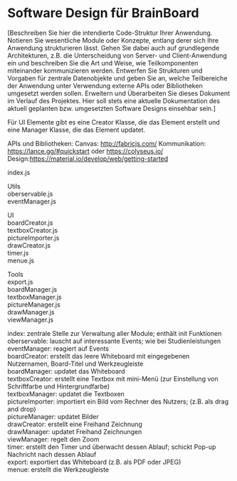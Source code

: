 # Software Design für BrainBoard

[Beschreiben Sie hier die intendierte Code-Struktur Ihrer Anwendung. Notieren Sie wesentliche Module oder Konzepte, entlang derer sich Ihre Anwendung strukturieren lässt. Gehen Sie dabei auch auf grundlegende Architekturen, z.B. die Unterscheidung von Server- und Client-Anwendung ein und beschreiben Sie die Art und Weise, wie Teilkomponenten miteinander kommunizieren werden. Entwerfen Sie Strukturen und Vorgaben für zentrale Datenobjekte und geben Sie an, welche Teilbereiche der Anwendung unter Verwendung externe APIs oder Bibliotheken umgesetzt werden sollen. Erweitern und Überarbeiten Sie dieses Dokument im Verlauf des Projektes. Hier soll stets eine aktuelle Dokumentation des aktuell geplanten bzw. umgesetzten Software Designs einsehbar sein.]

Für UI Elemente gibt es eine Creator Klasse, die das Element erstellt und eine Manager Klasse, die das Element updatet.

APIs und Bibliotheken:
Canvas: http://fabricjs.com/ 
Kommunikation: https://lance.gg/#quickstart oder https://colyseus.io/
Design:https://material.io/develop/web/getting-started

index.js

Utils  
oberservable.js  
eventManager.js  

UI  
boardCreator.js  
textboxCreator.js  
pictureImporter.js  
drawCreator.js    
timer.js  
menue.js  

Tools  
export.js  
boardManager.js  
textboxManager.js  
pictureManager.js  
drawManager.js  
viewManager.js  

index: zentrale Stelle zur Verwaltung aller Module; enthält init Funktionen  
oberservable: lauscht auf interessante Events; wie bei Studienleistungen  
eventManager: reagiert auf Events  
boardCreator: erstellt das leere Whiteboard mit eingegebenen Nutzernamen, Board-Titel und Werkzeugleiste  
boardManager: updatet das Whiteboard  
textboxCreator: erstellt eine Textbox mit mini-Menü (zur Einstellung von Schriftfarbe und Hintergrundfarbe)  
textboxManager: updatet die Textboxen  
pictureImporter: importiert ein Bild vom Rechner des Nutzers; (z.B. als drag and drop)  
pictureManager: updatet Bilder  
drawCreator: erstellt eine Freihand Zeichnung  
drawManager: updatet Freihand Zeichnungen  
viewManager: regelt den Zoom  
timer: erstellt den Timer und überwacht dessen Ablauf; schickt Pop-up Nachricht nach dessen Ablauf  
export: exportiert das Whiteboard (z.B. als PDF oder JPEG)  
menue: erstellt die Werkzeugleiste  
